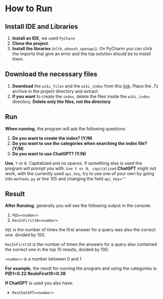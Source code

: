 # How to Run

## Install IDE and Libraries
1. **Install an IDE**, we used `PyCharm`
2. **Clone the project**.
3. **Install the libraries** (`nltk`, `whoosh`, `openapi`). On PyCharm you can click the imports that give an error and the top solution should be to install them.

## Download the necessary files
1. **Download** the `wiki_files` and the `wiki_index` from this  [link](https://drive.google.com/file/d/1bdJMXs7Prtkcewp6E-U4NZSlO6vnGSBX/view?usp=sharing). Place the .7z archive in the project directory and extract.
2. **If you want** to create the `index`, delete the files inside the `wiki_index` directory. **Delete only the files, not the directory**

## Run
**When running**, the program will ask the following questions 
1. **Do you want to create the index? (Y/N)**
2. **Do you want to use the categories when searching the index file? (Y/N)**
3. **Do you want to use ChatGPT? (Y/N)**

**Use**, `Y` or `N`. Capitalized and no spaces. If something else is used the program will prompt you with:
`Use Y or N, capitalized`
**ChatGPT** might not work, with the currently used `api_key`, try to use one of your own by going into `methods.py` ar line 105 and changing the field `api_key=""`

## Result
**After Running**, generally you will see the following output in the console:

1. `P@1=<number>`
2. `ResInFirst10=<number>`

`P@1` is the number of times the first answer for a query was also the correct one. divided by 100.

`ResInFirst10` is the number of times the answers for a query also contained the correct one in the top 10 results, divided by 100.

`<number>` is a number between 0 and 1

**For example**, the result for running the program and using the categories is:
**P@1=0.22**
**ResInFirst10=0.38**

**If ChatGPT** is used you also have:
- `ResChatGPT=<number>`